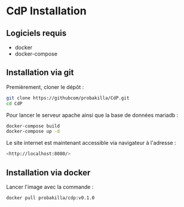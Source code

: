 # CdP Installation

## Logiciels requis

- docker
- docker-compose

## Installation via git

Premièrement, cloner le dépôt :

```bash
git clone https://githubcom/probakilla/CdP.git
cd CdP
```

Pour lancer le serveur apache ainsi que la base de données mariadb :

```bash
docker-compose build
docker-compose up -d
```

Le site internet est maintenant accessible via navigateur à l'adresse :

```bash
<http://localhost:8080/>
```

## Installation via docker

Lancer l'image avec la commande :

```bash
docker pull probakilla/cdp:v0.1.0
```